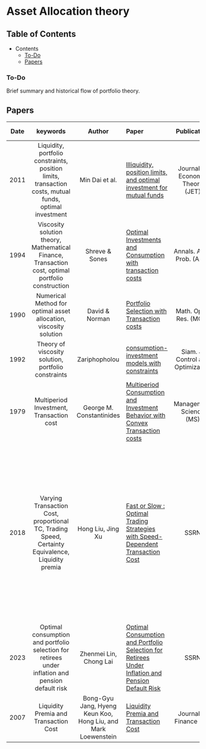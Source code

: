# Asset Allocation theory


## Table of Contents


- Contents
  - [To-Do](#To-Do)
  - [Papers](#Papers)

### To-Do
Brief summary and historical flow of portfolio theory.



## Papers
     
|  Date  |       keywords        |Author                                          |Paper                                                                                                                                                                   |     Publication    | State | Brief Summary |
| :-----: | :------------------: | :--------------------------------------------: | :-----------------------------------------------------------------------------------------------------------------------------------------------------------------------| :-----------------------------------------------------------: | :------------------------------------------------------------------------:| :-------------------: |
| 2011  | Liquidity, portfolio constraints, position limits, transaction costs, mutual funds, optimal investment         | Min Dai et al.  | [Illiquidity, position limits, and optimal investment for mutual funds](http://apps.olin.wustl.edu/faculty/liuh/Papers/JET_AIP_Dai_Jin_Liu.pdf) |  Journal of Economic Theory (JET) | R |
| 1994  | Viscosity solution theory, Mathematical Finance, Transaction cost, optimal portfolio construction|Shreve & Sones   | [Optimal Investments and Consumption with transaction costs](https://projecteuclid.org/journals/annals-of-applied-probability/volume-4/issue-3/Optimal-Investment-and-Consumption-with-Transaction-Costs/10.1214/aoap/1177004966.full) | Annals. Appl. Prob. (AAP) | R |
| 1990 | Numerical Method for optimal asset allocation, viscosity solution         |  David & Norman   | [Portfolio Selection with Transaction costs](https://www.jstor.org/stable/3689770) | Math. Oper. Res. (MOR) | TBR |
|1992  | Theory of viscosity solution, portfolio constraints |Zariphopholou| [consumption-investment models with constraints](https://www.google.com/url?sa=t&rct=j&q=&esrc=s&source=web&cd=&cad=rja&uact=8&ved=2ahUKEwjP8oqw97aEAxUkLtAFHb3cDEgQFnoECBEQAQ&url=https%3A%2F%2Fweb.ma.utexas.edu%2Fusers%2Fzariphop%2Fpdfs%2FTZ-9.pdf&usg=AOvVaw3zF-6QM6hLNUJ0vUOihqTy&opi=89978449) |   Siam. J. Control and Optimization   |  TBR | 
| 1979  | Multiperiod Investment, Transaction cost   | George M. Constantinides  | [Multiperiod Consumption and Investment Behavior with Convex Transaction costs](https://www.jstor.org/stable/2630413?seq=6) | Management Science (MS)  | TBR  |
| 2018  | Varying Transaction Cost, proportional TC, Trading Speed, Certainty Equivalence, Liquidity premia         | Hong Liu, Jing Xu  | [Fast or Slow : Optimal Trading Strategies with Speed-Dependent Transaction Cost](https://papers.ssrn.com/sol3/papers.cfm?abstract_id=3226508) | SSRN   | R | In this paper, proportional transaction cost with varying proportion is introduced, and the efficiency for that strategy is measured by using various certainty equivalence (CEW, CESL, Expected Time for liquidation)
| 2023  | Optimal consumption and portfolio selection for retirees under inflation and pension default risk | Zhenmei Lin, Chong Lai  | [Optimal Consumption and Portfolio Selection for Retirees Under Inflation and Pension Default Risk](https://papers.ssrn.com/sol3/papers.cfm?abstract_id=4519651) | SSRN |R | TBD
| 2007  | Liquidity Premia and Transaction Cost | Bong-Gyu Jang, Hyeng Keun Koo, Hong Liu, and Mark Loewenstein | [Liquidity Premia and Transaction Cost](https://www.jstor.org/stable/4622337)  | Journal of Finance (JF) | TBR






